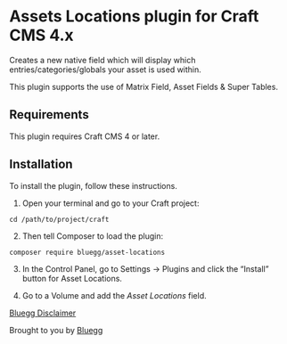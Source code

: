 # Assets Locations plugin for Craft CMS 4.x

Creates a new native field which will display which entries/categories/globals your asset is used within.

This plugin supports the use of Matrix Field, Asset Fields & Super Tables.

## Requirements

This plugin requires Craft CMS 4 or later.

## Installation

To install the plugin, follow these instructions.

1. Open your terminal and go to your Craft project:

```
cd /path/to/project/craft
```

2. Then tell Composer to load the plugin:

```
composer require bluegg/asset-locations
```

3. In the Control Panel, go to Settings → Plugins and click the “Install” button for Asset Locations.

4. Go to a Volume and add the _Asset Locations_ field.

[Bluegg Disclaimer](https://github.com/Bluegg/bluegg-open-source-disclaimer)

Brought to you by [Bluegg](https://bluegg.co.uk)
